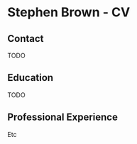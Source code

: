 Stephen Brown - CV
==================

Contact
-------

TODO

Education
---------

TODO

Professional Experience
-----------------------

Etc
